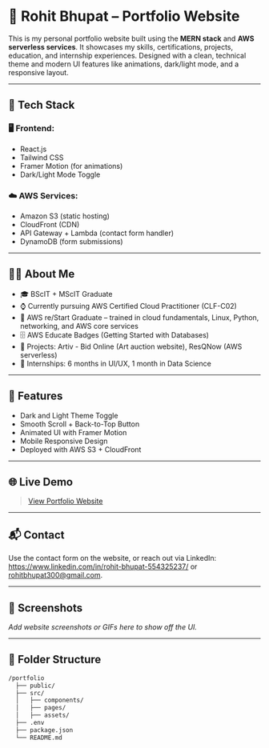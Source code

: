 # 💼 Rohit Bhupat – Portfolio Website

This is my personal portfolio website built using the **MERN stack** and **AWS serverless services**. It showcases my skills, certifications, projects, education, and internship experiences. Designed with a clean, technical theme and modern UI features like animations, dark/light mode, and a responsive layout.

---

## 🔧 Tech Stack

### 🖥 Frontend:
- React.js
- Tailwind CSS
- Framer Motion (for animations)
- Dark/Light Mode Toggle

### ☁️ AWS Services:
- Amazon S3 (static hosting)
- CloudFront (CDN)
- API Gateway + Lambda (contact form handler)
- DynamoDB (form submissions)

---

## 🧑‍💻 About Me

- 🎓 BScIT + MScIT Graduate
- ⌚ Currently pursuing AWS Certified Cloud Practitioner (CLF-C02)
- 📛 AWS re/Start Graduate – trained in cloud fundamentals, Linux, Python, networking, and AWS core services
- 🗄️ AWS Educate Badges (Getting Started with Databases)
- 📁 Projects: Artiv - Bid Online (Art auction website), ResQNow (AWS serverless)
- 🧪 Internships: 6 months in UI/UX, 1 month in Data Science

---

## 🚀 Features

- Dark and Light Theme Toggle
- Smooth Scroll + Back-to-Top Button
- Animated UI with Framer Motion
- Mobile Responsive Design
- Deployed with AWS S3 + CloudFront

---

## 🌐 Live Demo

> [View Portfolio Website](https://your-cloudfront-link-or-custom-domain.com)

---

## 📬 Contact

Use the contact form on the website, or reach out via LinkedIn: https://www.linkedin.com/in/rohit-bhupat-554325237/ or rohitbhupat300@gmail.com.

---

## 📸 Screenshots

_Add website screenshots or GIFs here to show off the UI._

---

## 📁 Folder Structure

```bash
/portfolio
  ├── public/
  ├── src/
  │   ├── components/
  │   ├── pages/
  │   ├── assets/
  ├── .env
  ├── package.json
  └── README.md
